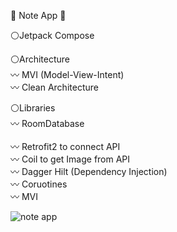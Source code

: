 📔 Note App 📔

⚪Jetpack Compose <br>

⚪Architecture <br>
  〰 MVI (Model-View-Intent) <br>
  〰 Clean Architecture <br>
                    

⚪Libraries <br>
  〰 RoomDatabase <br>                                     
  〰 Retrofit2 to connect API <br>
  〰 Coil to get Image from API <br>
  〰 Dagger Hilt (Dependency Injection) <br>
  〰 Coruotines <br>
  〰 MVI <br>

![note app](https://github.com/user-attachments/assets/d7dbe8da-264f-440f-a882-6c2eeb5ec4a9)


